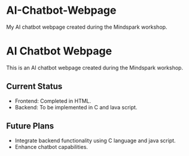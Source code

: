 # AI-Chatbot-Webpage
My AI chatbot webpage created during the Mindspark workshop.

# AI Chatbot Webpage
This is an AI chatbot webpage created during the Mindspark workshop.
## Current Status
- Frontend: Completed in HTML.
- Backend: To be implemented in C and lava script.
## Future Plans
- Integrate backend functionality using C language and java script.
- Enhance chatbot capabilities. 
